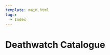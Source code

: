 ```yaml
---
template: main.html
tags:
  - Index
---
```


# Deathwatch Catalogue

<!-- material/tags { scope: true } -->